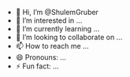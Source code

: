 - 👋 Hi, I’m @ShulemGruber
- 👀 I’m interested in ...
- 🌱 I’m currently learning ...
- 💞️ I’m looking to collaborate on ...
- 📫 How to reach me ...
- 😄 Pronouns: ...
- ⚡ Fun fact: ...

<!---
ShulemGruber/ShulemGruber is a ✨ special ✨ repository because its `README.md` (this file) appears on your GitHub profile.
You can click the Preview link to take a look at your changes.
--->
